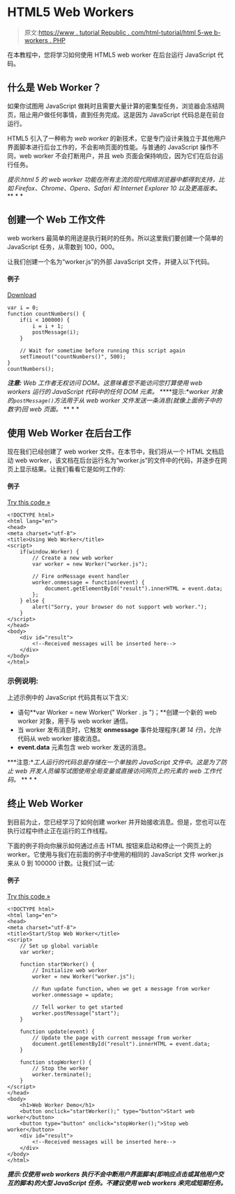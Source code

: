 # HTML5 Web Workers

> 原文:[https://www . tutorial Republic . com/html-tutorial/html 5-we b-workers . PHP](https://www.tutorialrepublic.com/html-tutorial/html5-web-workers.php)

在本教程中，您将学习如何使用 HTML5 web worker 在后台运行 JavaScript 代码。

## 什么是 Web Worker？

如果你试图用 JavaScript 做耗时且需要大量计算的密集型任务，浏览器会冻结网页，阻止用户做任何事情，直到任务完成。这是因为 JavaScript 代码总是在前台运行。

HTML5 引入了一种称为 *web worker* 的新技术，它是专门设计来独立于其他用户界面脚本进行后台工作的，不会影响页面的性能。与普通的 JavaScript 操作不同，web worker 不会打断用户，并且 web 页面会保持响应，因为它们在后台运行任务。

 *提示:html 5 的 web worker 功能在所有主流的现代网络浏览器中都得到支持，比如 Firefox、Chrome、Opera、Safari 和 Internet Explorer 10 以及更高版本。*  ** * *

## 创建一个 Web 工作文件

web workers 最简单的用途是执行耗时的任务。所以这里我们要创建一个简单的 JavaScript 任务，从零数到 100，000。

让我们创建一个名为“worker.js”的外部 JavaScript 文件，并键入以下代码。

#### 例子

[Download](../examples/downloads/html5-web-worker-file.zip "Download Source Code")

```
var i = 0;
function countNumbers() {
    if(i < 100000) {
        i = i + 1;
        postMessage(i);
    }

    // Wait for sometime before running this script again
    setTimeout("countNumbers()", 500);
}
countNumbers();
```

 ***注意:** Web 工作者无权访问 DOM。这意味着您不能访问您打算使用 web workers 运行的 JavaScript 代码中的任何 DOM 元素。*  ****提示:**worker 对象的`postMessage()`方法用于从 web worker 文件发送一条消息(就像上面例子中的数字)回 web 页面。*  ** * *

## 使用 Web Worker 在后台工作

现在我们已经创建了 web worker 文件。在本节中，我们将从一个 HTML 文档启动 web worker，该文档在后台运行名为“worker.js”的文件中的代码，并逐步在网页上显示结果。让我们看看它是如何工作的:

#### 例子

[Try this code »](../codelab.php?topic=html5&file=using-web-worker-file "Try this code using online Editor")

```
<!DOCTYPE html>
<html lang="en">
<head>
<meta charset="utf-8">
<title>Using Web Worker</title>
<script>
    if(window.Worker) {
        // Create a new web worker
        var worker = new Worker("worker.js");

        // Fire onMessage event handler
        worker.onmessage = function(event) {
            document.getElementById("result").innerHTML = event.data;
        };
    } else {
        alert("Sorry, your browser do not support web worker.");
    }
</script>
</head>
<body>
    <div id="result">
        <!--Received messages will be inserted here-->
    </div>
</body>
</html>
```

### 示例说明:

上述示例中的 JavaScript 代码具有以下含义:

*   语句**var Worker = new Worker(" Worker . js ")；**创建一个新的 web worker 对象，用于与 web worker 通信。
*   当 worker 发布消息时，它触发 **onmessage** 事件处理程序(*第 14 行*)，允许代码从 web worker 接收消息。
*   **event.data** 元素包含 web worker 发送的消息。

 ***注意:**工人运行的代码总是存储在一个单独的 JavaScript 文件中。这是为了防止 web 开发人员编写试图使用全局变量或直接访问网页上的元素的 web 工作代码。*  ** * *

## 终止 Web Worker

到目前为止，您已经学习了如何创建 worker 并开始接收消息。但是，您也可以在执行过程中终止正在运行的工作线程。

下面的例子将向你展示如何通过点击 HTML 按钮来启动和停止一个网页上的 worker。它使用与我们在前面的例子中使用的相同的 JavaScript 文件 worker.js 来从 0 到 100000 计数。让我们试一试:

#### 例子

[Try this code »](../codelab.php?topic=html5&file=stop-web-worker "Try this code using online Editor")

```
<!DOCTYPE html>
<html lang="en">
<head>
<meta charset="utf-8">
<title>Start/Stop Web Worker</title>
<script>
    // Set up global variable
    var worker;

    function startWorker() {
        // Initialize web worker
        worker = new Worker("worker.js");

        // Run update function, when we get a message from worker
        worker.onmessage = update;

        // Tell worker to get started
        worker.postMessage("start");
    }

    function update(event) {
        // Update the page with current message from worker
        document.getElementById("result").innerHTML = event.data;
    }

    function stopWorker() {
        // Stop the worker
        worker.terminate();
    }
</script>
</head>
<body>
    <h1>Web Worker Demo</h1>
    <button onclick="startWorker();" type="button">Start web worker</button>
    <button type="button" onclick="stopWorker();">Stop web worker</button>
    <div id="result">
        <!--Received messages will be inserted here-->
    </div>
</body>
</html>
```

 ***提示:**仅使用 web workers 执行不会中断用户界面脚本(即响应点击或其他用户交互的脚本)的大型 JavaScript 任务。不建议使用 web workers 来完成短期任务。*****